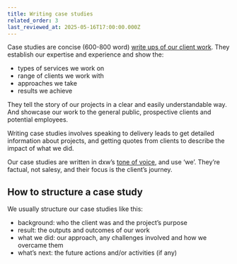 ```yaml
---
title: Writing case studies
related_order: 3
last_reviewed_at: 2025-05-16T17:00:00.000Z
---
```


Case studies are concise (600-800 word) [write ups of our client work](https://www.dxw.com/case-studies/). They establish our expertise and experience and show the:

* types of services we work on
* range of clients we work with
* approaches we take
* results we achieve

They tell the story of our projects in a clear and easily understandable way. And showcase our work to the general public, prospective clients and potential employees.

Writing case studies involves speaking to delivery leads to get detailed information about projects, and getting quotes from clients to describe the impact of what we did.

Our case studies are written in dxw’s [tone of voice](/staff-handbook/talking-about-what-we-do/tone-of-voice/), and use ‘we’. They’re factual, not salesy, and their focus is the client’s journey.

## How to structure a case study

We usually structure our case studies like this:

* background: who the client was and the project’s purpose
* result: the outputs and outcomes of our work
* what we did: our approach, any challenges involved and how we overcame them
* what’s next: the future actions and/or activities (if any)
